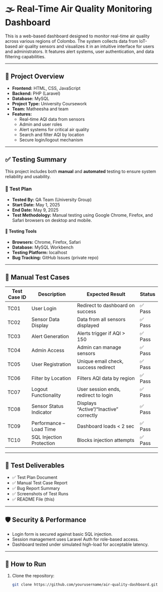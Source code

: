 # 🌫️ Real-Time Air Quality Monitoring Dashboard

This is a web-based dashboard designed to monitor real-time air quality across various regions of Colombo. The system collects data from IoT-based air quality sensors and visualizes it in an intuitive interface for users and administrators. It features alert systems, user authentication, and data filtering capabilities.

---

## 📌 Project Overview

- **Frontend:** HTML, CSS, JavaScript  
- **Backend:** PHP (Laravel)  
- **Database:** MySQL  
- **Project Type:** University Coursework  
- **Team:** Matheesha and team  
- **Features:**
  - Real-time AQI data from sensors
  - Admin and user roles
  - Alert systems for critical air quality
  - Search and filter AQI by location
  - Secure login/logout mechanism

---

## ✅ Testing Summary

This project includes both **manual** and **automated** testing to ensure system reliability and usability.

### 📄 Test Plan

- **Tested By:** QA Team (University Group)
- **Start Date:** May 1, 2025  
- **End Date:** May 9, 2025  
- **Test Methodology:** Manual testing using Google Chrome, Firefox, and Safari browsers on desktop and mobile.

#### 🧪 Testing Tools
- **Browsers:** Chrome, Firefox, Safari  
- **Database:** MySQL Workbench  
- **Testing Platform:** localhost  
- **Bug Tracking:** GitHub Issues (private repo)

---

## 🧪 Manual Test Cases

| Test Case ID | Description | Expected Result | Status |
|--------------|-------------|------------------|--------|
| TC01 | User Login | Redirect to dashboard on success | ✅ Pass |
| TC02 | Sensor Data Display | Data from all sensors displayed | ✅ Pass |
| TC03 | Alert Generation | Alerts trigger if AQI > 150 | ✅ Pass |
| TC04 | Admin Access | Admin can manage sensors | ✅ Pass |
| TC05 | User Registration | Unique email check, success redirect | ✅ Pass |
| TC06 | Filter by Location | Filters AQI data by region | ✅ Pass |
| TC07 | Logout Functionality | User session ends, redirect to login | ✅ Pass |
| TC08 | Sensor Status Indicator | Displays “Active”/“Inactive” correctly | ✅ Pass |
| TC09 | Performance – Load Time | Dashboard loads < 2 sec | ✅ Pass |
| TC10 | SQL Injection Protection | Blocks injection attempts | ✅ Pass |

---

## 📄 Test Deliverables

- ✅ Test Plan Document  
- ✅ Manual Test Case Report  
- ✅ Bug Report Summary  
- ✅ Screenshots of Test Runs  
- ✅ README File (this)

---

## 🛡️ Security & Performance

- Login form is secured against basic SQL injection.
- Session management uses Laravel Auth for role-based access.
- Dashboard tested under simulated high-load for acceptable latency.

---

## 🚀 How to Run

1. Clone the repository:
   ```bash
   git clone https://github.com/yourusername/air-quality-dashboard.git
